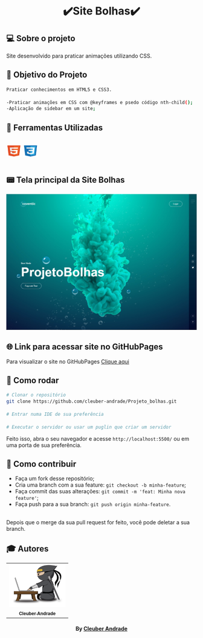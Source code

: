 <h1 align="center"> 
  ✔️Site Bolhas✔️
</h1>

## 💻 Sobre o projeto

Site desenvolvido para praticar animações utilizando CSS.

## :dart: Objetivo do Projeto

```bash
Praticar conhecimentos em HTML5 e CSS3.

-Praticar animações em CSS com @keyframes e psedo código nth-child();
-Aplicação de sidebar em um site;

```
## :wrench: Ferramentas Utilizadas

<div style="display: inline_block"> <br>  
  <img align="center" alt="cleuber-HTML" height="30" width="40" src="https://raw.githubusercontent.com/devicons/devicon/master/icons/html5/html5-original.svg">
  <img align="center" alt="cleuber-CSS" height="30" width="40" src="https://raw.githubusercontent.com/devicons/devicon/master/icons/css3/css3-original.svg">  
</div> <br> 


## :pager: Tela principal da Site Bolhas

 <img src="https://github.com/cleuber-andrade/Projeto_bolhas/blob/main/img/bolhas.jpg" alt="Tela Principal">

## :globe_with_meridians: Link para acessar site no GitHubPages

Para visualizar o site no GitHubPages <a href="https://cleuber-andrade.github.io/Projeto_bolhas/" target="_blank">Clique aqui</a>

## 👷 Como rodar

```bash
# Clonar o repositório
git clone https://github.com/cleuber-andrade/Projeto_bolhas.git

# Entrar numa IDE de sua preferência 

# Executar o servidor ou usar um puglin que criar um servidor

```

Feito isso, abra o seu navegador e acesse `http://localhost:5500/`
ou em uma porta de sua preferência.

 ## 🤔 Como contribuir <br/>

- Faça um fork desse repositório; <br/>
- Cria uma branch com a sua feature: `git checkout -b minha-feature`;<br/>
- Faça commit das suas alterações: `git commit -m 'feat: Minha nova feature'`; <br/>
- Faça push para a sua branch: `git push origin minha-feature`.<br/>
<br/>
Depois que o merge da sua pull request for feito, você pode deletar a sua branch. <br/>


## :mortar_board: Autores

<table align="center">
    <tr>
        <td align="center">
            <a href="https://github.com/cleuber-andrade">
                <img src="https://raw.githubusercontent.com/cleuber-andrade/cleuber-andrade/main/ninja.png" width="150px;" alt="ninja" />
                <br />
                <sub><b>Cleuber Andrade</b></sub>
            </a>
        </td>    
    </tr>
</table>
<h4 align="center">
  By  <a href="https://www.linkedin.com/in/cleuber-andrade-b8955420b/" target="_blank"> Cleuber Andrade </a>
</h4>




